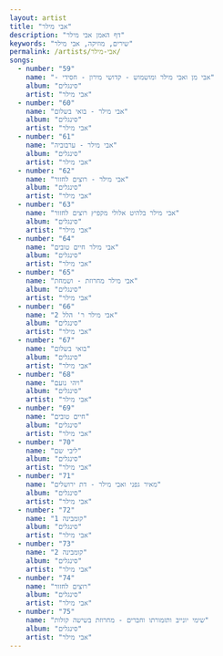 ```yaml
---
layout: artist
title: "אבי מילר"
description: "דף האמן אבי מילר"
keywords: "שירים, מוזיקה, אבי מילר"
permalink: /artists/אבי-מילר/
songs:
  - number: "59"
    name: "- אבי מן ואבי מילר ומושמוש - קדושי מירון - חסידי"
    album: "סינגלים"
    artist: "אבי מילר"
  - number: "60"
    name: "אבי מילר - בואי בשלום"
    album: "סינגלים"
    artist: "אבי מילר"
  - number: "61"
    name: "אבי מילר - ערבוביה"
    album: "סינגלים"
    artist: "אבי מילר"
  - number: "62"
    name: "אבי מילר - רוצים לחזור"
    album: "סינגלים"
    artist: "אבי מילר"
  - number: "63"
    name: "אבי מילר בלהיט אלולי מקפיץ רוצים לחזור"
    album: "סינגלים"
    artist: "אבי מילר"
  - number: "64"
    name: "אבי מילר חיים טובים"
    album: "סינגלים"
    artist: "אבי מילר"
  - number: "65"
    name: "אבי מילר מחרוזת - ושמחת"
    album: "סינגלים"
    artist: "אבי מילר"
  - number: "66"
    name: "אבי מילר ר' הלל 2"
    album: "סינגלים"
    artist: "אבי מילר"
  - number: "67"
    name: "בואי בשלום"
    album: "סינגלים"
    artist: "אבי מילר"
  - number: "68"
    name: "ויהי נועם"
    album: "סינגלים"
    artist: "אבי מילר"
  - number: "69"
    name: "חיים טובים"
    album: "סינגלים"
    artist: "אבי מילר"
  - number: "70"
    name: "ליבי שם"
    album: "סינגלים"
    artist: "אבי מילר"
  - number: "71"
    name: "מאיר גפני ואבי מילר - דת ירושלים"
    album: "סינגלים"
    artist: "אבי מילר"
  - number: "72"
    name: "קומבינה 1"
    album: "סינגלים"
    artist: "אבי מילר"
  - number: "73"
    name: "קומבינה 2"
    album: "סינגלים"
    artist: "אבי מילר"
  - number: "74"
    name: "רוצים לחזור"
    album: "סינגלים"
    artist: "אבי מילר"
  - number: "75"
    name: "שימי יונייב ותזמורתו וחברים - מחרוזת בשישה קולות"
    album: "סינגלים"
    artist: "אבי מילר"
---
```

